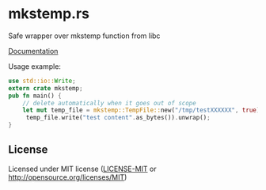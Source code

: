 # mkstemp.rs

Safe wrapper over mkstemp function from libc

[Documentation](https://dremon.github.io/mkstemp.rs/doc/mkstemp)

Usage example:

```rust
use std::io::Write;
extern crate mkstemp;
pub fn main() {
    // delete automatically when it goes out of scope
    let mut temp_file = mkstemp::TempFile::new("/tmp/testXXXXXX", true).unwrap();
     temp_file.write("test content".as_bytes()).unwrap();
}
```

## License

Licensed under MIT license ([LICENSE-MIT](LICENSE-MIT) or http://opensource.org/licenses/MIT)
